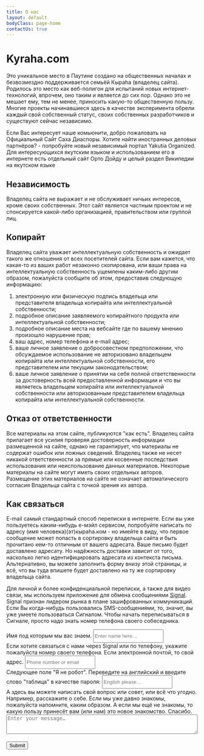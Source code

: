 ```yaml
---
title: О нас
layout: default
bodyClass: page-home
contactUs: true
---
```


# Kyraha.com

Это уникальное место в Паутине создано на общественных началах и безвозмездно поддерживается семьёй Кыраhа (владелец сайта). Родилось это место как веб-полигон для испытаний новых интернет-технологий, впрочем, оно таким и является до сих пор. Однако это не мешает ему, тем не менее, приносить какую-то общественную пользу. Многие проекты начинавшиеся здесь в качестве эксперимента обрели каждый свой собственный статус, своих собственных разработчиков и существуют сейчас независимо.

Если Вас интересует наше комьюнити, добро пожаловать на Официальный Сайт Саха Диаспоры. Хотите найти иностранных деловых партнёров? - попробуйте новый независимый портал Yakutia Organized. Для интересующихся якутским языком и использованием его в интернете есть отдельный сайт Орто Дойду и целый раздел Википедии на якутском языке

## Независимость

Владелец сайта не выражает и не обслуживает ничьих интересов, кроме своих собственных. Этот сайт является частным проектом и не спонсируется какой-либо организацией, правительством или группой лиц.

## Копирайт

Владелец сайта уважает интеллектуальную собственность и ожидает такого же отношения от всех посетителей сайта. Если вам кажется, что какая-то из ваших работ незаконно скопирована, или ваши права на интеллектуальную собственность ущемлены каким-либо другим образом, пожалуйста сообщите об этом, предоставив следующую информацию:

1.    электронную или физическую подпись владельца или представителя владельца копирайта или интеллектуальной собственности;
1.    подробное описание заявляемого копирайтного продукта или интеллектуальной собственности;
1.    подробное описание места на вебсайте где по вашему мнению произошло нарушение прав;
1.    ваш адрес, номер телефона и e-mail адрес;
1.    ваше личное заявление о добросовестном предположении, что обсуждаемое использование не авторизовано владельцем копирайта или интеллектуальной собственности, его представителем или текущим законодательством;
1.    ваше личное заявление о принятии на себя полной ответственности за достоверность всей предоставленной информации и что вы являетесь владельцем копирайта или интеллектуальной собственности или авторизованным представителем владельца копирайта или интеллектуальной собственности.

## Отказ от ответственности

Все материалы на этом сайте, публикуются "как есть". Владелец сайта прилагает все усилия проверяя достоверность информации размещенной на сайте, однако не гарантирует, что материалы не содержат ошибок или ложных сведений. Владелец также не несет никакой ответственности за прямые или косвенные последствия использования или неиспользование данных материалов. Некоторые материалы на сайте могут иметь своих отдельных авторов. Размещение этих материалов на сайте не означает автоматического согласия Владельца сайта с точкой зрения их автора.

## Как связаться

E-mail самый стандартный способ переписки в интернете. Если вы уже пользуетесь каким-нибудь е-мэйл сервисом, попробуйте написать по адресу (имя человека)(эт)кыраһа.ком - но имейте в виду, что первое сообщение может попасть в сортировку владельца сайта и быть прочитано кем-то отличным от вашего адресата. Ваше письмо будет доставлено адресату. Но надёжность доставки зависит от того, насколько легко идентифицировать адресата из контекста письма. Альтернативно, вы можете заполнить форму внизу этой страницы, и всё, что вы туда впишете будет доставлено на ту же сортировку владельца сайта.

Для личной и более конфиденциальной переписки, а также для видео связи, мы используем приложение для обмена сообщениями [Signal](https://signal.org/). Signal признан лидером рынка в плане зашифрованных коммуникаций.  Если Вы когда-нибудь пользовались SMS-сообщениями, то, значит, вы уже умеете пользоваться Сигналом. Чтобы начать переписываться в Сигнале, просто надо знать номер телефона своего собеседника.

<form id="contact-form" method="post">
    Имя под которым мы вас знаем.
    <input type="text" style="height:35px;" id="name-input" placeholder="Enter name here…" class="form-control" style="width:100%;" /><br/>
    Если хотите связаться с нами через Signal или по телефону, укажите пожалуйста номер своего телефона. Если электронной почтой, то свой адрес.
    <input type="phone" style="height:35px;" id="phone-input" placeholder="Phone number or email" class="form-control" style="width:100%;"/><br/>
    Следующее поле "Я не робот". Переведите на английский и введите слово "таблица" в качестве пароля:
    <input type="email" style="height:35px;" id="email-input" placeholder="English please…" class="form-control" style="width:100%;"/><br/>
    А здесь вы можете написать свой вопрос или совет, или всё что угодно. Например, расскажите о себе. Если мы уже давно знакомы, пожалуйста напомните, каким образом. А если мы ещё не знакомы, то какую пользу принесёт вам (или нам) это новое знакомство. Спасибо.
    <textarea id="description-input" rows="3" placeholder="Enter your message…" class="form-control" style="width:100%;"></textarea><br/>
    <button type="button" onClick="submitToAPI(event)" class="btn btn-lg" style="margin-top:20px;">Submit</button>
</form>
